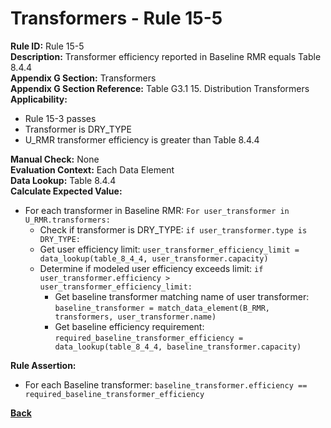 # Transformers - Rule 15-5
**Rule ID:** Rule 15-5  
**Description:** Transformer efficiency reported in Baseline RMR equals Table 8.4.4  
**Appendix G Section:** Transformers  
**Appendix G Section Reference:**  Table G3.1 15. Distribution Transformers  
**Applicability:**
 - Rule 15-3 passes  
 - Transformer is DRY_TYPE
 - U_RMR transformer efficiency is greater than Table 8.4.4  
 
**Manual Check:** None  
**Evaluation Context:**  Each Data Element   
**Data Lookup:** Table 8.4.4  
**Calculate Expected Value:**
- For each transformer in Baseline RMR: `For user_transformer in U_RMR.transformers:`
    - Check if transformer is DRY_TYPE: `if user_transformer.type is DRY_TYPE:`   
    - Get user efficiency limit: `user_transformer_efficiency_limit = data_lookup(table_8_4_4, user_transformer.capacity)`
    - Determine if modeled user efficiency exceeds limit: `if user_transformer.efficiency > user_transformer_efficiency_limit:`
        - Get baseline transformer matching name of user transformer: `baseline_transformer = match_data_element(B_RMR, transformers, user_transformer.name)`
        - Get baseline efficiency requirement: `required_baseline_transformer_efficiency = data_lookup(table_8_4_4, baseline_transformer.capacity)`

**Rule Assertion:**
- For each Baseline transformer: `baseline_transformer.efficiency == required_baseline_transformer_efficiency`

**[Back](../_toc.md)**